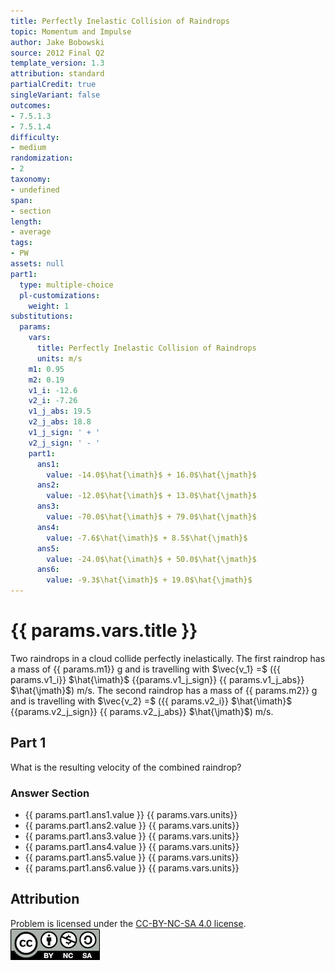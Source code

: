 ```yaml
---
title: Perfectly Inelastic Collision of Raindrops
topic: Momentum and Impulse
author: Jake Bobowski
source: 2012 Final Q2
template_version: 1.3
attribution: standard
partialCredit: true
singleVariant: false
outcomes:
- 7.5.1.3
- 7.5.1.4
difficulty:
- medium
randomization:
- 2
taxonomy:
- undefined
span:
- section
length:
- average
tags:
- PW
assets: null
part1:
  type: multiple-choice
  pl-customizations:
    weight: 1
substitutions:
  params:
    vars:
      title: Perfectly Inelastic Collision of Raindrops
      units: m/s
    m1: 0.95
    m2: 0.19
    v1_i: -12.6
    v2_i: -7.26
    v1_j_abs: 19.5
    v2_j_abs: 18.8
    v1_j_sign: ' + '
    v2_j_sign: ' - '
    part1:
      ans1:
        value: -14.0$\hat{\imath}$ + 16.0$\hat{\jmath}$
      ans2:
        value: -12.0$\hat{\imath}$ + 13.0$\hat{\jmath}$
      ans3:
        value: -70.0$\hat{\imath}$ + 79.0$\hat{\jmath}$
      ans4:
        value: -7.6$\hat{\imath}$ + 8.5$\hat{\jmath}$
      ans5:
        value: -24.0$\hat{\imath}$ + 50.0$\hat{\jmath}$
      ans6:
        value: -9.3$\hat{\imath}$ + 19.0$\hat{\jmath}$
---
```

# {{ params.vars.title }}
Two raindrops in a cloud collide perfectly inelastically. The first raindrop has a mass of {{ params.m1}} g and is travelling with $\vec{v_1} =$ ({{ params.v1_i}} $\hat{\imath}$ {{params.v1_j_sign}} {{ params.v1_j_abs}} $\hat{\jmath}$) m/s.
The second raindrop has a mass of {{ params.m2}} g and is travelling with $\vec{v_2} =$ ({{ params.v2_i}} $\hat{\imath}$ {{params.v2_j_sign}} {{ params.v2_j_abs}} $\hat{\jmath}$) m/s.

## Part 1

What is the resulting velocity of the combined raindrop?

### Answer Section

- {{ params.part1.ans1.value }} {{ params.vars.units}}
- {{ params.part1.ans2.value }} {{ params.vars.units}}
- {{ params.part1.ans3.value }} {{ params.vars.units}}
- {{ params.part1.ans4.value }} {{ params.vars.units}}
- {{ params.part1.ans5.value }} {{ params.vars.units}}
- {{ params.part1.ans6.value }} {{ params.vars.units}}

## Attribution

Problem is licensed under the [CC-BY-NC-SA 4.0 license](https://creativecommons.org/licenses/by-nc-sa/4.0/).<br> ![The Creative Commons 4.0 license requiring attribution-BY, non-commercial-NC, and share-alike-SA license.](https://raw.githubusercontent.com/firasm/bits/master/by-nc-sa.png)